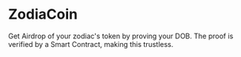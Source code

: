 # ZodiaCoin
Get Airdrop of your zodiac's token by proving your DOB. The proof is verified by a Smart Contract, making this trustless.
